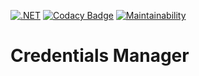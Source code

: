 [![.NET](https://github.com/gregorybutler/credentials-manager/actions/workflows/dotnet.yaml/badge.svg)](https://github.com/gregorybutler/credentials-manager/actions/workflows/dotnet.yaml)
[![Codacy Badge](https://app.codacy.com/project/badge/Grade/80859be87cad4d4ebbf2724096d6484a)](https://www.codacy.com/gh/gregorybutler/array-operations/dashboard?utm_source=github.com&amp;utm_medium=referral&amp;utm_content=gregorybutler/array-operations&amp;utm_campaign=Badge_Grade)
[![Maintainability](https://api.codeclimate.com/v1/badges/5e55c22caf648ed2a07e/maintainability)](https://codeclimate.com/github/gregorybutler/credentials-manager/maintainability)
# Credentials Manager
